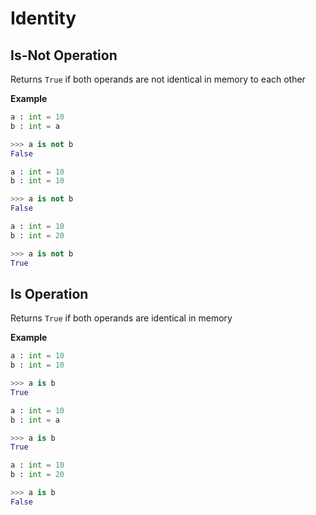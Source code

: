 # Identity

## Is-Not Operation
Returns ` True ` if both operands are not identical in memory to each other

**Example**
```py
a : int = 10
b : int = a

>>> a is not b
False

a : int = 10
b : int = 10

>>> a is not b
False

a : int = 10
b : int = 20

>>> a is not b
True
```


## Is Operation
Returns ` True ` if both operands are identical in memory

**Example**
```py
a : int = 10
b : int = 10

>>> a is b
True

a : int = 10
b : int = a

>>> a is b
True

a : int = 10
b : int = 20

>>> a is b
False
```